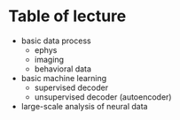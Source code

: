 # Table of lecture
* basic data process
    * ephys
    * imaging
    * behavioral data
* basic machine learning
    * supervised decoder
    * unsupervised decoder (autoencoder)
* large-scale analysis of neural data
